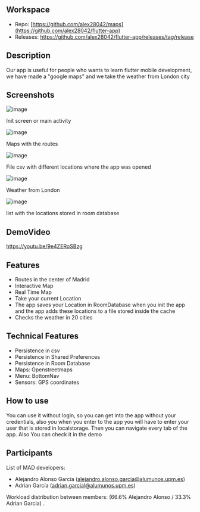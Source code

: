 

## Workspace 
- Repo: [https://github.com/alex28042/maps](https://github.com/alex28042/flutter-app)
- Releases: https://github.com/alex28042/flutter-app/releases/tag/release
## Description
Our app is useful for people who wants to learn flutter mobile development, we have made a "google maps" and we take the weather from London city

## Screenshots

![image](https://github.com/alex28042/flutter-app/assets/73026276/1b540f8a-3032-4af7-8cdd-80e9ff6ab690)


Init screen or main activity

![image](https://github.com/alex28042/flutter-app/assets/73026276/fdd18ce8-42c4-4219-b8f2-f59de8e68a2f)

Maps with the routes

![image](https://github.com/alex28042/flutter-app/assets/73026276/a52509e4-b86b-4a73-9504-0945bf3e375a)

File csv with different locations where the app was opened

![image](https://github.com/alex28042/flutter-app/assets/73026276/349c223e-87de-45b0-8e2c-a19404b9787e)

Weather from London

![image](https://github.com/alex28042/flutter-app/assets/73026276/38311329-e553-4401-8b74-fe5e8d7e6ae3)

list with the locations stored in room database


## DemoVideo
https://youtu.be/9e4ZERoSBzg
## Features
- Routes in the center of Madrid
- Interactive Map
- Real Time Map
- Take your current Location
- The app saves your Location in RoomDatabase when you init the app and the app adds these locations to a file stored inside the cache
- Checks the weather in 20 cities

## Technical Features
- Persistence in csv
- Persistence in Shared Preferences
- Persistence in Room Database
- Maps: Openstreetmaps
- Menu: BottomNav
- Sensors: GPS coordinates
## How to use
You can use it without login, so you can get into the app without your credentials, also you when you enter to the app you will have to enter your user that is stored in localstorage. Then you can navigate every tab of the app. Also You can check it in the demo

## Participants
List of MAD developers:

- Alejandro Alonso García (alejandro.alonso.garcia@alumunos.upm.es)
- Adrian García (adrian.garcial@alumunos.upm.es)
  
Workload distribution between members: (66.6% Alejandro Alonso / 33.3% Adrian Garcia) . 
